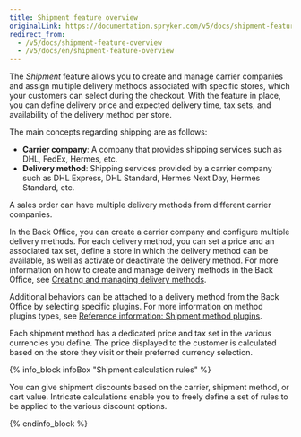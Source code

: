 ```yaml
---
title: Shipment feature overview
originalLink: https://documentation.spryker.com/v5/docs/shipment-feature-overview
redirect_from:
  - /v5/docs/shipment-feature-overview
  - /v5/docs/en/shipment-feature-overview
---
```


The *Shipment* feature allows you to create and manage carrier companies and assign multiple delivery methods associated with specific stores, which your customers can select during the checkout. With the feature in place, you can define delivery price and expected delivery time, tax sets, and availability of the delivery method per store.

The main concepts regarding shipping are as follows:

* **Carrier company**: A company that provides shipping services such as DHL, FedEx, Hermes, etc.
* **Delivery method**: Shipping services provided by a carrier company such as DHL Express, DHL Standard, Hermes Next Day, Hermes Standard, etc.

A sales order can have multiple delivery methods from different carrier companies.

In the Back Office, you can create a carrier company and configure multiple delivery methods. For each delivery method, you can set a price and an associated tax set, define a store in which the delivery method can be available, as well as activate or deactivate the delivery method. For more information on how to create and manage delivery methods in the Back Office, see [Creating and managing delivery methods](https://documentation.spryker.com/docs/en/creating-and-managing-shipment-methods). 

Additional behaviors can be attached to a delivery method from the Back Office by selecting specific plugins. For more information on method plugins types, see [Reference information: Shipment method plugins](https://documentation.spryker.com/docs/en/reference-information-shipment-method-plugins).

Each shipment method has a dedicated price and tax set in the various currencies you define. The price displayed to the customer is calculated based on the store they visit or their preferred currency selection.

{% info_block infoBox "Shipment calculation rules" %}

You can give shipment discounts based on the carrier, shipment method, or cart value. Intricate calculations enable you to freely define a set of rules to be applied to the various discount options.

{% endinfo_block %}


